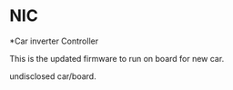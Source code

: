 # NIC
*Car inverter Controller

This is the updated firmware to run on board for new car.

undisclosed car/board.


